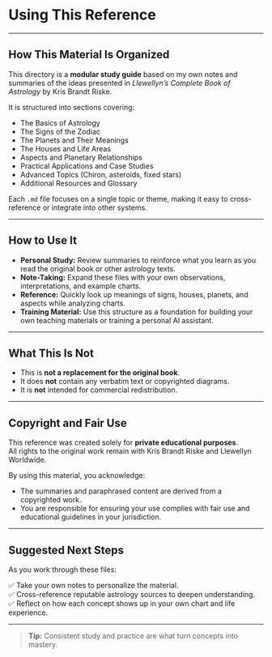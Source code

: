 # Using This Reference

---

## How This Material Is Organized

This directory is a **modular study guide** based on my own notes and summaries of the ideas presented in _Llewellyn’s Complete Book of Astrology_ by Kris Brandt Riske.

It is structured into sections covering:

- The Basics of Astrology
- The Signs of the Zodiac
- The Planets and Their Meanings
- The Houses and Life Areas
- Aspects and Planetary Relationships
- Practical Applications and Case Studies
- Advanced Topics (Chiron, asteroids, fixed stars)
- Additional Resources and Glossary

Each `.md` file focuses on a single topic or theme, making it easy to cross-reference or integrate into other systems.

---

## How to Use It

- **Personal Study:** Review summaries to reinforce what you learn as you read the original book or other astrology texts.
- **Note-Taking:** Expand these files with your own observations, interpretations, and example charts.
- **Reference:** Quickly look up meanings of signs, houses, planets, and aspects while analyzing charts.
- **Training Material:** Use this structure as a foundation for building your own teaching materials or training a personal AI assistant.

---

## What This Is Not

- This is **not a replacement for the original book**.
- It does **not** contain any verbatim text or copyrighted diagrams.
- It is **not** intended for commercial redistribution.

---

## Copyright and Fair Use

This reference was created solely for **private educational purposes**.  
All rights to the original work remain with Kris Brandt Riske and Llewellyn Worldwide.

By using this material, you acknowledge:

- The summaries and paraphrased content are derived from a copyrighted work.
- You are responsible for ensuring your use complies with fair use and educational guidelines in your jurisdiction.

---

## Suggested Next Steps

As you work through these files:

✅ Take your own notes to personalize the material.  
✅ Cross-reference reputable astrology sources to deepen understanding.  
✅ Reflect on how each concept shows up in your own chart and life experience.

---

> **Tip:** Consistent study and practice are what turn concepts into mastery.